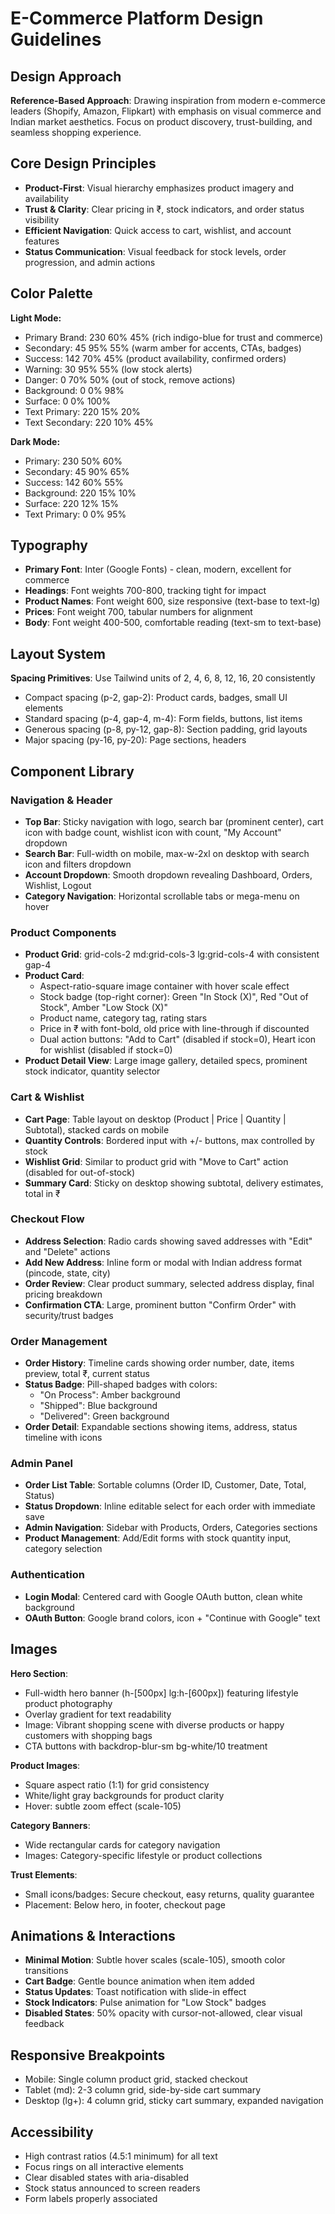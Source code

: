 # E-Commerce Platform Design Guidelines

## Design Approach
**Reference-Based Approach**: Drawing inspiration from modern e-commerce leaders (Shopify, Amazon, Flipkart) with emphasis on visual commerce and Indian market aesthetics. Focus on product discovery, trust-building, and seamless shopping experience.

## Core Design Principles
- **Product-First**: Visual hierarchy emphasizes product imagery and availability
- **Trust & Clarity**: Clear pricing in ₹, stock indicators, and order status visibility
- **Efficient Navigation**: Quick access to cart, wishlist, and account features
- **Status Communication**: Visual feedback for stock levels, order progression, and admin actions

## Color Palette

**Light Mode:**
- Primary Brand: 230 60% 45% (rich indigo-blue for trust and commerce)
- Secondary: 45 95% 55% (warm amber for accents, CTAs, badges)
- Success: 142 70% 45% (product availability, confirmed orders)
- Warning: 30 95% 55% (low stock alerts)
- Danger: 0 70% 50% (out of stock, remove actions)
- Background: 0 0% 98%
- Surface: 0 0% 100%
- Text Primary: 220 15% 20%
- Text Secondary: 220 10% 45%

**Dark Mode:**
- Primary: 230 50% 60%
- Secondary: 45 90% 65%
- Success: 142 60% 55%
- Background: 220 15% 10%
- Surface: 220 12% 15%
- Text Primary: 0 0% 95%

## Typography
- **Primary Font**: Inter (Google Fonts) - clean, modern, excellent for commerce
- **Headings**: Font weights 700-800, tracking tight for impact
- **Product Names**: Font weight 600, size responsive (text-base to text-lg)
- **Prices**: Font weight 700, tabular numbers for alignment
- **Body**: Font weight 400-500, comfortable reading (text-sm to text-base)

## Layout System
**Spacing Primitives**: Use Tailwind units of 2, 4, 6, 8, 12, 16, 20 consistently
- Compact spacing (p-2, gap-2): Product cards, badges, small UI elements
- Standard spacing (p-4, gap-4, m-4): Form fields, buttons, list items
- Generous spacing (p-8, py-12, gap-8): Section padding, grid layouts
- Major spacing (py-16, py-20): Page sections, headers

## Component Library

### Navigation & Header
- **Top Bar**: Sticky navigation with logo, search bar (prominent center), cart icon with badge count, wishlist icon with count, "My Account" dropdown
- **Search Bar**: Full-width on mobile, max-w-2xl on desktop with search icon and filters dropdown
- **Account Dropdown**: Smooth dropdown revealing Dashboard, Orders, Wishlist, Logout
- **Category Navigation**: Horizontal scrollable tabs or mega-menu on hover

### Product Components
- **Product Grid**: grid-cols-2 md:grid-cols-3 lg:grid-cols-4 with consistent gap-4
- **Product Card**: 
  - Aspect-ratio-square image container with hover scale effect
  - Stock badge (top-right corner): Green "In Stock (X)", Red "Out of Stock", Amber "Low Stock (X)"
  - Product name, category tag, rating stars
  - Price in ₹ with font-bold, old price with line-through if discounted
  - Dual action buttons: "Add to Cart" (disabled if stock=0), Heart icon for wishlist (disabled if stock=0)
- **Product Detail View**: Large image gallery, detailed specs, prominent stock indicator, quantity selector

### Cart & Wishlist
- **Cart Page**: Table layout on desktop (Product | Price | Quantity | Subtotal), stacked cards on mobile
- **Quantity Controls**: Bordered input with +/- buttons, max controlled by stock
- **Wishlist Grid**: Similar to product grid with "Move to Cart" action (disabled for out-of-stock)
- **Summary Card**: Sticky on desktop showing subtotal, delivery estimates, total in ₹

### Checkout Flow
- **Address Selection**: Radio cards showing saved addresses with "Edit" and "Delete" actions
- **Add New Address**: Inline form or modal with Indian address format (pincode, state, city)
- **Order Review**: Clear product summary, selected address display, final pricing breakdown
- **Confirmation CTA**: Large, prominent button "Confirm Order" with security/trust badges

### Order Management
- **Order History**: Timeline cards showing order number, date, items preview, total ₹, current status
- **Status Badge**: Pill-shaped badges with colors:
  - "On Process": Amber background
  - "Shipped": Blue background  
  - "Delivered": Green background
- **Order Detail**: Expandable sections showing items, address, status timeline with icons

### Admin Panel
- **Order List Table**: Sortable columns (Order ID, Customer, Date, Total, Status)
- **Status Dropdown**: Inline editable select for each order with immediate save
- **Admin Navigation**: Sidebar with Products, Orders, Categories sections
- **Product Management**: Add/Edit forms with stock quantity input, category selection

### Authentication
- **Login Modal**: Centered card with Google OAuth button, clean white background
- **OAuth Button**: Google brand colors, icon + "Continue with Google" text

## Images

**Hero Section**: 
- Full-width hero banner (h-[500px] lg:h-[600px]) featuring lifestyle product photography
- Overlay gradient for text readability
- Image: Vibrant shopping scene with diverse products or happy customers with shopping bags
- CTA buttons with backdrop-blur-sm bg-white/10 treatment

**Product Images**:
- Square aspect ratio (1:1) for grid consistency
- White/light gray backgrounds for product clarity
- Hover: subtle zoom effect (scale-105)

**Category Banners**:
- Wide rectangular cards for category navigation
- Images: Category-specific lifestyle or product collections

**Trust Elements**:
- Small icons/badges: Secure checkout, easy returns, quality guarantee
- Placement: Below hero, in footer, checkout page

## Animations & Interactions
- **Minimal Motion**: Subtle hover scales (scale-105), smooth color transitions
- **Cart Badge**: Gentle bounce animation when item added
- **Status Updates**: Toast notification with slide-in effect
- **Stock Indicators**: Pulse animation for "Low Stock" badges
- **Disabled States**: 50% opacity with cursor-not-allowed, clear visual feedback

## Responsive Breakpoints
- Mobile: Single column product grid, stacked checkout
- Tablet (md): 2-3 column grid, side-by-side cart summary
- Desktop (lg+): 4 column grid, sticky cart summary, expanded navigation

## Accessibility
- High contrast ratios (4.5:1 minimum) for all text
- Focus rings on all interactive elements
- Clear disabled states with aria-disabled
- Stock status announced to screen readers
- Form labels properly associated